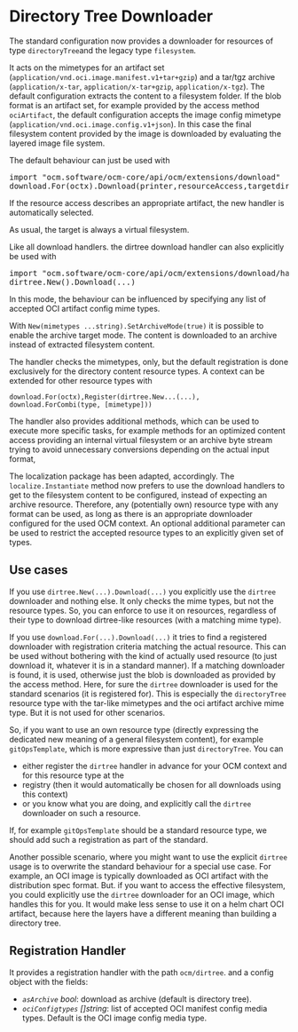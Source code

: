 # Directory Tree Downloader

The standard configuration now provides a downloader for resources of type `directoryTree`and the legacy type `filesystem`.

It acts on the mimetypes for an artifact set (`application/vnd.oci.image.manifest.v1+tar+gzip`) and a tar/tgz archive (`application/x-tar`, `application/x-tar+gzip`, `application/x-tgz`). The default configuration extracts the content to a
filesystem folder. If the blob format is an artifact set, for example provided by the access method `ociArtifact`,
the default configuration accepts the image config mimetype (`application/vnd.oci.image.config.v1+json`).
In this case the final filesystem content provided by the image is downloaded by evaluating the layered image file system.

The default behaviour can just be  used with
<pre>
import "ocm.software/ocm-core/api/ocm/extensions/download"
download.For(octx).Download(printer,resourceAccess,targetdir,vfs)
</pre>

If the resource access describes an appropriate artifact, the new handler is automatically selected.

As usual, the target is always a virtual filesystem.

Like all download handlers. the dirtree download handler can also explicitly be used with

<pre>
import "ocm.software/ocm-core/api/ocm/extensions/download/handlers/dirtree"
dirtree.New().Download(...)
</pre>

In this mode, the behaviour can be influenced by specifying any list of accepted OCI artifact config mime types.

With `New(mimetypes ...string).SetArchiveMode(true)` it is possible to enable the archive target mode. The content is downloaded to an archive instead of extracted filesystem content.

The handler checks the mimetypes, only, but the default registration is done exclusively for the directory content resource types.
A context can be extended for other resource types with

```
download.For(octx),Register(dirtree.New...(...), download.ForCombi(type, [mimetype]))
```

The handler also provides additional methods, which can be used to execute more specific tasks, for example
methods for an optimized content access providing an internal virtual filesystem or an archive byte stream trying to avoid unnecessary conversions depending on the actual input format,

The localization package has been adapted, accordingly. The `localize.Instantiate` method now prefers to use the
download handlers to get to the filesystem content to be configured, instead of expecting an archive resource.
Therefore, any (potentially own) resource type with any format can be used, as long as there is an appropriate downloader configured for the used OCM context.  An optional additional parameter can be used to restrict the accepted resource types
to an explicitly given set of types.

## Use cases

If you use `dirtree.New(...).Download(...)` you explicitly use the `dirtree` downloader and nothing else.
It only checks the mime types, but not the resource types. So, you can enforce to use it on resources,
regardless of their type to download dirtree-like  resources (with a matching mime type).

If you use `download.For(...).Download(...)` it tries to find a registered downloader with registration
criteria matching the actual resource. This can be used without bothering with the kind of actually used
resource (to just download it, whatever it is in a standard manner). If a matching downloader is found,
it is used, otherwise just the blob is downloaded as provided by the access method. Here, for sure the
`dirtree` downloader is used for the standard scenarios (it is registered for). This is especially the
`directoryTree`  resource type with the tar-like mimetypes and the oci artifact archive mime type. But it
is not used for other scenarios.

So, if you want to use an own resource type (directly expressing the dedicated new meaning of a general
filesystem content), for example `gitOpsTemplate`, which is more expressive than just `directoryTree`. You
can
- either register the `dirtree` handler in advance for your OCM context and for this resource type at the
- registry (then it would automatically be chosen for all downloads using this context)
- or you know what you are doing, and explicitly call the `dirtree` downloader on such a resource.

If, for example `gitOpsTemplate` should be a standard resource type, we should add such a registration as
part of the standard.

Another possible scenario, where you might want to use the explicit `dirtree` usage is to overwrite the
standard behaviour for a special use case. For example, an OCI image is typically downloaded as OCI
artifact with the distribution spec format. But. if you want to access the effective filesystem, you
could explicitly use the `dirtree` downloader for an OCI image, which handles this for you. It would
make less sense to use it on a helm chart OCI artifact, because here the layers have a different meaning
than building a directory tree.

## Registration Handler

It provides a registration handler with the path `ocm/dirtree`. and a config
object with the fields:
- *`asArchive`* *bool*: download as archive (default is directory tree).
- *`ociConfigtypes`* *[]string*: list of accepted OCI manifest config media types. Default is the OCI image config media type.